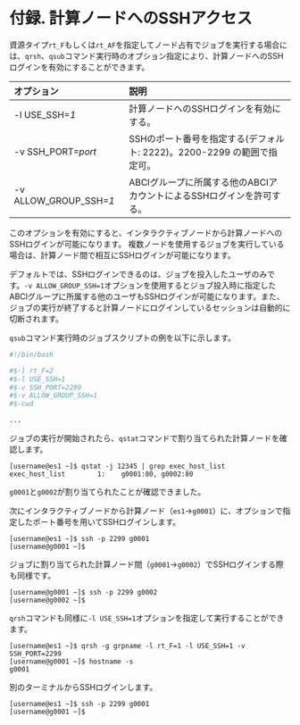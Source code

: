 # 付録. 計算ノードへのSSHアクセス

資源タイプ`rt_F`もしくは`rt_AF`を指定してノード占有でジョブを実行する場合には、`qrsh`、`qsub`コマンド実行時のオプション指定により、計算ノードへのSSHログインを有効にすることができます。

| オプション | 説明 |
|:--|:--|
| -l USE\_SSH=*1* | 計算ノードへのSSHログインを有効にする。 |
| -v SSH\_PORT=*port* | SSHのポート番号を指定する(デフォルト: 2222)。2200-2299 の範囲で指定可。 |
| -v ALLOW\_GROUP\_SSH=*1* | ABCIグループに所属する他のABCIアカウントによるSSHログインを許可する。 |

このオプションを有効にすると、インタラクティブノードから計算ノードへのSSHログインが可能になります。
複数ノードを使用するジョブを実行している場合は、計算ノード間で相互にSSHログインが可能になります。

デフォルトでは、SSHログインできるのは、ジョブを投入したユーザのみです。`-v ALLOW_GROUP_SSH=1`オプションを使用するとジョブ投入時に指定したABCIグループに所属する他のユーザもSSHログインが可能になります。また、ジョブの実行が終了すると計算ノードにログインしているセッションは自動的に切断されます。

`qsub`コマンド実行時のジョブスクリプトの例を以下に示します。

```bash
#!/bin/bash

#$-l rt_F=2
#$-l USE_SSH=1
#$-v SSH_PORT=2299
#$-v ALLOW_GROUP_SSH=1
#$-cwd

...
```

ジョブの実行が開始されたら、`qstat`コマンドで割り当てられた計算ノードを確認します。

```
[username@es1 ~]$ qstat -j 12345 | grep exec_host_list
exec_host_list        1:    g0001:80, g0002:80
```

`g0001`と`g0002`が割り当てられたことが確認できました。

次にインタラクティブノードから計算ノード（`es1`→`g0001`）に、オプションで指定したポート番号を用いてSSHログインします。

```
[username@es1 ~]$ ssh -p 2299 g0001
[username@g0001 ~]$ 
```

ジョブに割り当てられた計算ノード間（`g0001`→`g0002`）でSSHログインする際も同様です。

```
[username@g0001 ~]$ ssh -p 2299 g0002
[username@g0002 ~]$
```

`qrsh`コマンドも同様に`-l USE_SSH=1`オプションを指定して実行することができます。

```
[username@es1 ~]$ qrsh -g grpname -l rt_F=1 -l USE_SSH=1 -v SSH_PORT=2299
[username@g0001 ~]$ hostname -s
g0001
```

別のターミナルからSSHログインします。

```
[username@es1 ~]$ ssh -p 2299 g0001
[username@g0001 ~]$ 
```
